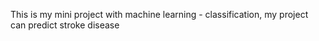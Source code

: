 This is my mini project with machine learning - classification, my project can predict stroke disease
